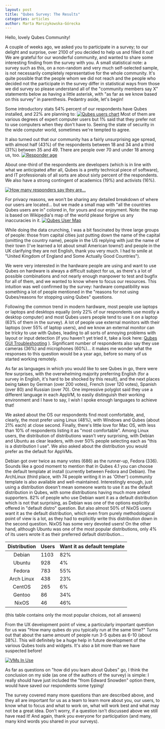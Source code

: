 ```yaml
---
layout: post
title: "Qubes Survey: The Results"
categories: articles
author: Marta Marczykowska-Górecka
---
```


Hello, lovely Qubes Community!

A couple of weeks ago, we asked you to participate in a survey; to our delight and surprise, over 2100 of you decided to help us and filled it out! 
We are grateful for our wonderful community, and wanted to share some interesting finding from the survey with you. 
A small statistical note: a survey such as this, on a non-random and very much self-selected sample, is not necessarily completely representative for the whole community. 
It's quite possible that the people whom we did not reach and the people who decided not the participate in the survey differ in statistical ways from those we did survey  so please understand all of the "community members say X" statements below as having a little asterisk, with "as far as we know based on this survey" in parenthesis. 
Pedantry aside, let's begin!

Some introductory stats  54% percent of our respondents have Qubes installed, and 22% are planning to:
[![Qubes users chart](/attachment/wiki/posts/survey_chart_1.png)](/attachment/wiki/posts/survey_chart_1.png)
Most of them are various degrees of expert computer users  but 1% said that they prefer not to use computers when they don't have to. 
Seeing the state of security in the wide computer world, sometimes we're tempted to agree. 

It also turned out that our community has a fairly unsurprising age spread, with almost half (43%) of the respondents between 18 and 34 and a third (31%) between 35 and 49. 
There are people over 70 and under 18 among us, too.
[![Responder age](/attachment/wiki/posts/survey_chart_2.png)](/attachment/wiki/posts/survey_chart_2.png)

About one-third of the respondents are developers (which is in line with what we anticipated  after all, Qubes is a pretty technical piece of software), and IT professionals of all sorts are about sixty percent of the respondents. 
We also have a strong contingent of academics (19%) and activists (16%).

[![How many responders say they are...](/attachment/wiki/posts/survey_chart_3.png)](/attachment/wiki/posts/survey_chart_3.png)

For privacy reasons, we won't be sharing any detailed breakdown of where our users are located… but we made a small map with "all the countries Qubes users are in" colored in, for yours and our enjoyment. 
Note: the map is based on Wikipedia's map of the world  please forgive us any inaccuracies in it.
[![Qubes User Map](/attachment/wiki/posts/survey_map.png)](/attachment/wiki/posts/survey_map.png)

While doing the data crunching, I was a bit fascinated by three large groups of people: those from capital cities just putting down the name of the capital (omitting the country name), people in the US replying with just the name of their town (I've learned a lot about small American towns!) and people in the UK clarifying they are not English, thank you very much.
I had to smile at "United Kingdom of England and Some Actually Good Countries").

We were very interested in the hardware people are using and want to use Qubes on  hardware is always a difficult subject for us, as there's a lot of possible combinations and not nearly enough manpower to test and bugfix for all of them, and we wanted to know where to focus our resources. 
This intuition was well confirmed by the survey: hardware compatibility was something a lot of people mentioned in the "reasons for not using Qubes/reasons for stopping using Qubes" questions.

Following the common trend in modern hardware, most people use laptops or laptops and desktops equally (only 22% of our respondents use mostly a desktop computer)  and most Qubes users people tend to use it on a laptop (63% of them in the survey). 
A lot of people use external monitors with their laptops (over 55% of laptop users), and we know an external monitor can be tricky to use with Qubes, leading to all sorts of annoying problems with layout or input detection (if you haven't yet tried it, take a look here: [Qubes GUI Troubleshooting](https://www.qubes-os.org/doc/gui-troubleshooting/) ). 
Significant number of respondents also say they use cameras (36%) and microphones (60%)... it makes me wonder what the responses to this question would be a year ago, before so many of us started working remotely. 

As far as languages in which you would like to see Qubes in go, there were few surprises, with the overwhelming majority preferring English (for a survey in English, it's hard to be shocked by this result), and the next places being taken by German (over 200 votes), French (over 120 votes), Spanish (over 80) and Russian (over 70). 
One impressive polyglot said they use a different language in each AppVM, to easily distinguish their working environment  and I have to say, I wish I spoke enough languages to achieve that!

We asked about the OS our respondents find most comfortable, and, clearly, the most prefer using Linux (48%), with Windows and Qubes (about 21% each) at close second. 
Finally, there's little love for Mac OS, with less than 10% of respondents listing it as "most comfortable". 
Among Linux users, the distribution of distributions wasn't very surprising, with Debian and Ubuntu as clear leaders, with over 50% people selecting each as "this is a distribution I use". 
We also asked about the distribution you would prefer as the default for AppVMs.

Debian got over twice as many votes (686) as the runner-up, Fedora (336). 
Sounds like a good moment to mention that in Qubes 4.1 you can choose the default template at install (currently between Fedora and Debian). 
The ArchLinux (third place, with 74 people writing it in as 'Other') community template is also available and well-maintained. 
Interestingly enough, just using a distribution doesn't mean someone wants to use it as the default distribution in Qubes, with some distributions having much more ardent supporters. 
82% of people who use Debian want it as a default distribution  which is not that surprising, as Debian was one of the options explicitly offered in "default distro" question.
But also almost 50% of NixOS users want it as the default distribution, which even from purely methodological point of view  is a lot, as they had to explicitly write this distribution down in the second question. 
NixOS has some very devoted users! 
On the other hand, although Ubuntu was one of the most popular distributions, only 4% of its users wrote it as their preferred default distribution...

| Distribution | Users | Want it as default template |
|:------------:|-------|-----------------------------|
| Debian  | 1103 | 82%  |
| Ubuntu | 928 | 4%  |
| Fedora | 783 | 55% |
| Arch Linux | 438 | 23% |
| CentOS | 265 | 6% |
| Gentoo | 86 | 34% |
| NixOS | 46 | 46% |
(this table contains only the most popular choices, not all answers)

From the UX development point of view, a particularly important question for us was "How many qubes do you typically run at the same time?" 
Turns out that about the same amount of people run 3-5 qubes as 6-10 (about 38%). 
This will definitely be a huge help in future development of the various Qubes tools and widgets. It's also a bit more than we have suspected before!

[![VMs In Use](/attachment/wiki/posts/survey_chart_4.png)](/attachment/wiki/posts/survey_chart_4.png)

As far as questions on "how did you learn about Qubes" go, I think the conclusion on my side (as one of the authors of the survey) is simple: I really should have just included the "from Edward Snowden" option there, would have saved our respondents some typing!

The survey covered many more questions than are described above, and they all are important for us as a team to learn more about you, our users, to know what to focus and what to work on, what will work best and what may not be a great idea. 
Don't worry, if a question isn't discussed above we still have read it! 
And again, thank you everyone for participation (and many, many kind words you shared in your surveys).
